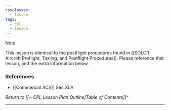 ```yaml
---
cssclasses:
  - lesson
tags:
  - cpl
  - lesson
---
```

> [!note]
> This lesson is identical to the postflight procedures found in [[SOLO.1 Aircraft Preflight, Taxiing, and Postflight Procedures]]. Please reference that lesson, and the extra information below.

### References
- [[Commercial ACS]] Sec XI.A

*Return to [[~ CPL Lesson Plan Outline|Table of Contents]]^*

---
